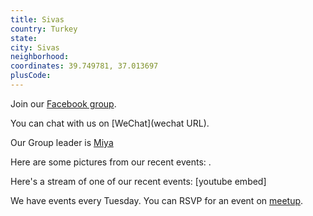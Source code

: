 ```yaml
---
title: Sivas
country: Turkey
state: 
city: Sivas
neighborhood: 
coordinates: 39.749781, 37.013697
plusCode:
---
```

Join our [Facebook group](https://www.facebook.com/groups/free.code.camp.sivastr).

You can chat with us on [WeChat](wechat URL).

Our Group leader is [Miya](freecodecamp.org/miya)

Here are some pictures from our recent events:
![]().

Here's a stream of one of our recent events:
[youtube embed]

We have events every Tuesday. You can RSVP for an event on [meetup](meetupurl).
